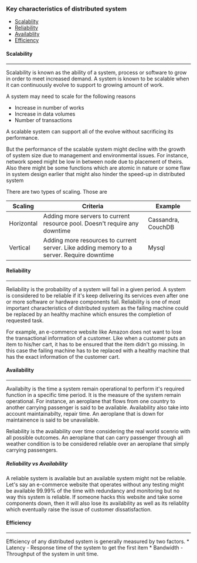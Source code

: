 ### Key characteristics of distributed system
* [Scalablity](#scalability)
* [Reliability](#reliability)
* [Availablity](#availability)
* [Efficiency](#efficiency)

#### Scalability <a name="scalability"></a>
<hr/>
Scalability is known as the ability of a system, process or software to grow in order to meet increased demand. A system is known to be scalable when it can continuously evolve to support to growing amount of work.

A system may need to scale for the following reasons
* Increase in number of works
* Increase in data volumes
* Number of transactions

A scalable system can support all of the evolve without sacrificing its performance.

But the performance of the scalable system might decline with the growth of system size due to management and environmental issues. For instance, network speed might be low in between node due to placement of theirs. Also there might be some functions which are atomic in nature or some flaw in system design earlier that might also hinder the speed-up in distributed system

There are two types of scaling. Those are

|Scaling|Criteria|Example|
|---------|-----------|----------|
|Horizontal| Adding more servers to current resource pool. Doesn't require any downtime | Cassandra, CouchDB
|Vertical| Adding more resources to current server. Like adding memory to a server. Require downtime | Mysql


#### Reliability <a name="reliability"></a>
<hr/>
Reliability is the probability of a system  will fail in a given period. A system is considered to be reliable if it's keep delivering its services even after one or more software or hardware components fail. Reliability is one of most important characteristics of distributed system as the failing machine could be replaced by an healthy machine which ensures the completion of requested task. 

For example, an e-commerce website like Amazon does not want to lose the transactional information of a customer. Like when a customer puts an item to his/her cart, it has to be ensured that the item didn't go missing. In this case the failing machine has to be replaced with a healthy machine that has the exact information of the customer cart.


#### Availability <a name="availability"></a>
<hr/>
Availabilty is the time a system remain operational to perform it's required function in a specific time period. It is the measure of the system remain operational. 
For instance, an aeroplane that flows from one country to another carrying passenger is said to be available. Availability also take into account maintainabilty, repair time. An aeroplane that is down for maintainence is said to be unavailable.

Reliability is the availability over time considering the real world scenrio with all possible outcomes. An aeroplane that can carry passenger through all weather condition is to be considered reliable over an aeroplane that simply carrying passengers.

##### Reliability vs Availability
A reliable system is available but an available system might not be reliable. Let's say an e-commerce website that operates without any testing might be available 99.99% of the time with redundancy and monitoring but no way this system is reliable. 
If someone hacks this website and take some components down, then it will also lose its availability as well as its reliablity which eventually raise the issue of customer dissatisfaction.

#### Efficiency <a name="efficiency"></a>
<hr/>
Efficiency of any distributed system is generally measured by two factors.
* Latency - Response time of the system to get the first item
* Bandwidth - Throughput of the system in unit time. 
